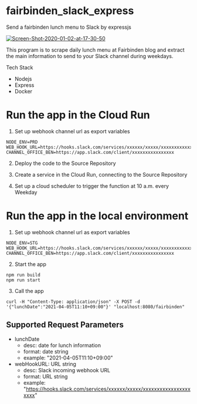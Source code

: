 # fairbinden_slack_express

Send a fairbinden lunch menu to Slack by expressjs

<a href="https://ibb.co/JCM4516"><img src="https://i.ibb.co/nR5vzGd/Screen-Shot-2020-01-02-at-17-30-50.png" alt="Screen-Shot-2020-01-02-at-17-30-50" border="0"></a>

This program is to scrape daily lunch menu at Fairbinden blog and extract the main information to send to your Slack channel during weekdays.

Tech Stack

- Nodejs
- Express
- Docker

# Run the app in the Cloud Run

1. Set up webhook channel url as export variables

```
NODE_ENV=PRD
WEB_HOOK_URL=https://hooks.slack.com/services/xxxxxx/xxxxx/xxxxxxxxxxxxxxxxxxxxx
CHANNEL_OFFICE_BEN=https://app.slack.com/client/xxxxxxxxxxxxxxxx
```

2. Deploy the code to the Source Repository

3. Create a service in the Cloud Run, connecting to the Source Repository

4. Set up a cloud scheduler to trigger the function at 10 a.m. every Weekday

# Run the app in the local environment

1. Set up webhook channel url as export variables

```
NODE_ENV=STG
WEB_HOOK_URL=https://hooks.slack.com/services/xxxxxx/xxxxx/xxxxxxxxxxxxxxxxxxxxx
CHANNEL_OFFICE_BEN=https://app.slack.com/client/xxxxxxxxxxxxxxxx
```

2. Start the app

```
npm run build
npm run start
```

3. Call the app

```
curl -H "Content-Type: application/json" -X POST -d '{"lunchDate":"2021-04-05T11:10+09:00"}' "localhost:8080/fairbinden"
```

## Supported Request Parameters

- lunchDate
  - desc: date for lunch information
  - format: date string
  - example: "2021-04-05T11:10+09:00"
- webHookURL: URL string
  - desc: Slack incoming webhook URL
  - format: URL string
  - example: "https://hooks.slack.com/services/xxxxxx/xxxxx/xxxxxxxxxxxxxxxxxxxxx"
